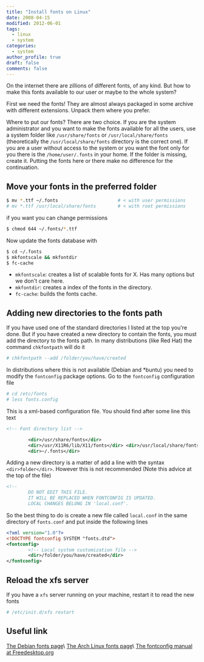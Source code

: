 ```yaml
---
title: "Install fonts on Linux"
date: 2008-04-15
modified: 2012-06-01
tags:
  - linux
  - system
categories:
  - system
author_profile: true
draft: false
comments: false
---
```


On the internet there are zillions of different fonts, of any kind. But how to make this fonts available to our user or maybe to the whole system?

First we need the fonts! They are almost always packaged in some archive with different extensions. Unpack them where you prefer.

Where to put our fonts? There are two choice. If you are the system administrator and you want to make the fonts available for all the users, use a system folder like `/usr/share/fonts` or `/usr/local/share/fonts` (theoretically the `/usr/local/share/fonts` directory is the correct one). If you are a user without access to the system or you want the font only for you there is the `/home/user/.fonts` in your home. If the folder is missing, create it. Putting the fonts here or there make no difference for the continuation.

## Move your fonts in the preferred folder

```bash
$ mv *.ttf ~/.fonts                      # < with user permissions
# mv *.ttf /usr/local/share/fonts        # < with root permissions
```

if you want you can change permissions

```bash
$ chmod 644 ~/.fonts/*.ttf
```

Now update the fonts database with

```bash
$ cd ~/.fonts
$ mkfontscale && mkfontdir
$ fc-cache
```

* `mkfontscale`: creates a list of scalable fonts for X. Has many options but we don't care here.
* `mkfontdir`: creates a index of the fonts in the directory.
* `fc-cache`: builds the fonts cache.

## Adding new directories to the fonts path

If you have used one of the standard directories I listed at the top you're done. But if you have created a new directory to contain the fonts, you must add the directory to the fonts path. In many distributions (like Red Hat) the command `chkfontpath` will do it

```bash
# chkfontpath --add /folder/you/have/created
```

In distributions where this is not available (Debian and *buntu) you need to modify the `fontconfig` package options. Go to the `fontconfig` configuration file

```bash
# cd /etc/fonts
# less fonts.config
```

This is a xml-based configuration file. You should find after some line this text

```xml
<!-- Font directory list -->

        <dir>/usr/share/fonts</dir>
        <dir>/usr/X11R6/lib/X11/fonts</dir> <dir>/usr/local/share/fonts</dir>
        <dir>~/.fonts</dir>
```

Adding a new directory is a matter of add a line with the syntax `<dir>folder</dir>`. However this is not recommended (Note this advice at the top of the file)

```xml
<!--
        DO NOT EDIT THIS FILE.
        IT WILL BE REPLACED WHEN FONTCONFIG IS UPDATED.
        LOCAL CHANGES BELONG IN 'local.conf'.
```

So the best thing to do is create a new file called `local.conf` in the same directory of `fonts.conf` and put inside the following lines

```xml
<?xml version="1.0"?>
<!DOCTYPE fontconfig SYSTEM "fonts.dtd">
<fontconfig>
        <!-- Local system customization file -->
        <dir>/folder/you/have/created</dir>
</fontconfig>
```

## Reload the xfs server

If you have a `xfs` server running on your machine, restart it to read the new fonts

```bash
# /etc/init.d/xfs restart
```

## Useful link

[The Debian fonts page](http://wiki.debian.org/Fonts)\\
[The Arch Linux fonts page](https://wiki.archlinux.org/index.php/Font_Configuration)\\
[The fontconfig manual at Freedesktop.org](http://www.freedesktop.org/software/fontconfig/fontconfig-user.html)
